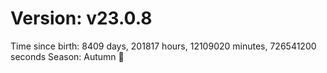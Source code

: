 # Version: v23.0.8
Time since birth: 8409 days, 201817 hours, 12109020 minutes, 726541200 seconds
Season: Autumn 🍁
